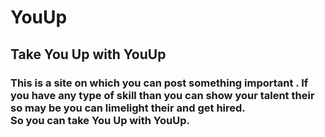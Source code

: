# YouUp
<h2>Take You Up with YouUp</h2>
<h3>This is a site on which you can post something important . If you have any type of skill than you can show your talent their so may be you can limelight their and get hired.<br>
So you can take You Up with YouUp.</h3>

